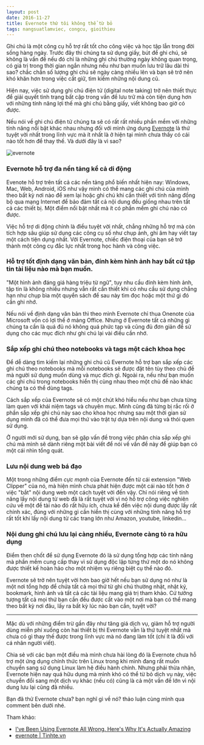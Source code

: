 ```yaml
---
layout: post
date: 2016-11-27
title: Evernote thứ tôi không thể từ bỏ
tags: nangsuatlamviec, congcu, gioithieu
---
```


Ghi chú là một công cụ hỗ trợ rất tốt cho công việc và học tập lẫn trong đời sống hàng ngày. Trước đây thì chúng ta sử dụng giấy, bút để ghi chú, sẽ không là vấn đề nếu đó chỉ là những ghi chú thường ngày không quan trọng, có giá trị trong thời gian ngắn nhưng nếu như bạn muốn lưu trữ lâu dài thì sao? chắc chắn số lượng ghi chú sẽ ngày càng nhiều lên và bạn sẽ trở nên khó khăn hơn trong việc cất giữ, tìm kiếm những nội dung cũ. 

Hiện nay, việc sử dụng ghi chú điện tử (digital note taking) trở nên thiết thực để giải quyết tình trạng bất cập trong vấn đề lưu trữ mà còn tiện dụng hơn với những tính năng lợi thế mà ghi chú bằng giấy, viết không bao giờ có được.

Nếu nói về ghi chú điện tử chúng ta sẽ có rất rất nhiều phần mềm với những tính năng nổi bật khác nhau nhưng đối với mình ứng dụng [Evernote](https://evernote.com/) là thứ tuyệt vời nhất trong lĩnh vực mà ít nhất là ở hiện tại mình chưa thấy có cái nào tốt hơn để thay thế. Và dưới đây là vì sao?

![evernote](https://cloud.githubusercontent.com/assets/19565657/20648296/8b48b0a4-b4d5-11e6-9a02-b55b4047e779.jpg)


### Evernote hỗ trợ đa nền tảng kể cả di động

Evenote hỗ trợ trên tất cả các nền tảng phổ biến nhất hiện nay: Windows, Mac, Web, Android, iOS như vậy mình có thể mang các ghi chú của mình theo bất kỳ nơi nào để xem lại hoặc ghi chú khi cần thiết với tính năng đồng bộ qua mạng Internet để bảo đảm tất cả nội dung đều giống nhau trên tất cả các thiết bị. Một điểm nổi bật nhất mà ít có phần mềm ghi chú nào có được.

Việc hỗ trợ di động chính là điều tuyệt vời nhất, chẳng những hỗ trợ mà còn tích hợp sâu giúp sử dụng các công cụ số như chụp ảnh, ghi âm hay viết tay một cách tiện dụng nhất. Với Evernote, chiếc điện thoại của bạn sẽ trở thành một công cụ đắc lực nhất trong học hành và công việc.

### Hỗ trợ tốt định dạng văn bản, đính kèm hình ảnh hay bất cứ tập tin tài liệu nào mà bạn muốn.

"Một hình ảnh đáng giá hàng triệu từ ngữ", tuy nhu cầu đính kèm hình ảnh, tập tin là không nhiều nhưng vẫn rất cần thiết khi có nhu cầu sử dụng chẳng hạn như chụp bìa một quyển sách để sau này tìm đọc hoặc một thứ gì đó cần ghi nhớ.

Nếu nói về định dạng văn bản thì theo mình Evernote chỉ thua Onenote của Microsoft vốn có lợi thế ở mảng Office. Nhưng ở Evernote tất cả những gì chúng ta cần là quá đủ nó không quá phức tạp và cũng đủ đơn giản để sử dụng cho các mục đích như ghi chú lại vài điều cần nhớ.

### Sắp xếp ghi chú theo notebooks và tags một cách khoa học

Để dễ dàng tìm kiếm lại những ghi chú cũ Evernote hỗ trợ bạn sắp xếp các ghi chú theo notebooks mà mỗi notebooks sẽ được đặt tên tùy theo chủ đề mà người sử dụng muốn dùng và mục đích gì. Ngoài ra, nếu như bạn muốn các ghi chú trong notebooks hiển thị cùng nhau theo một chủ đề nào khác chúng ta có thể dùng tags. 

Cách sắp xếp của Evernote sẽ có một chút khó hiểu nếu như bạn chưa từng làm quen với khái niệm tags và chuyên mục. Mình cũng đã từng bị rắc rối ở phần sắp xếp ghi chú này sao cho khoa học nhưng sau một thời gian sử dụng mình đã có thể đưa mọi thứ vào trật tự dựa trên nội dung và thói quen sử dụng.

Ở người mới sử dụng, bạn sẽ gặp vấn đề trong việc phân chia sắp xếp ghi chú mà mình sẽ dành riêng một bài viết để nói về vấn đề này để giúp bạn có một cái nhìn tổng quát.

### Lưu nội dung web bá đạo

Một trong những điểm *cực mạnh* của Evernote đến từ cái extension "Web Clipper" của nó, mà hiện mình chưa phát hiện được một cái nào tốt hơn ở việc "bắt" nội dung web một cách tuyệt vời đến vậy. Chỉ nói riêng về tính năng lấy nội dung từ web đã là rất tuyệt vời vì nó hỗ trợ công việc nghiên cứu về một đề tài nào đó rất hữu ích, chưa kể đến việc nội dung được lấy rất chính xác, đúng với những gì cần hiển thị cùng với những tính năng hỗ trợ rất tốt khi lấy nội dung từ các trang lớn như Amazon, youtube, linkedin...

### Nội dung ghi chú lưu lại càng nhiều, Evernote càng tỏ ra hữu dụng

Điểm then chốt để sử dụng Evernote đó là sử dụng tổng hợp các tính năng mà phần mềm cung cấp thay vì sử dụng độc lập từng thứ một do nó không được thiết kế hoàn hảo cho một nhiệm vụ riêng biệt cụ thể nào đó.

Evernote sẽ trở nên tuyệt vời hơn bao giờ hết nếu bạn sử dụng nó như là một nơi tổng hợp để chứa tất cả mọi thứ từ ghi chú thường nhật, nhật ký, bookmark, hình ảnh và tất cả các tài liệu mang giá trị tham khảo. Cứ tưởng tượng tất cả mọi thứ bạn cần đều được cất vào một nơi mà bạn có thể mang theo bất kỳ nơi đâu, lấy ra bất kỳ lúc nào bạn cần, tuyệt vời? 

---

Mặc dù với những điểm trừ gần đây như tăng giá dịch vụ, giảm hỗ trợ người dùng miễn phí xuống còn hai thiết bị thì Evernote vẫn là thứ tuyệt nhất mà chưa có gì thay thế được trong lĩnh vực mà nó đang làm tốt (chí ít là đối với cá nhân người viết).

Chia sẻ với các bạn một điều mà mình chưa hài lòng đó là Evernote chưa hỗ trợ một ứng dụng chính thức trên Linux trong khi mình đang rất muốn chuyển sang sử dụng Linux làm hệ điều hành chính. Nhưng phải thừa nhận, Evernote hiện nay quá hữu dụng mà mình khó có thể từ bỏ dịch vụ này, việc chuyển đổi sang một dịch vụ khác (nếu có) cũng là cả một vấn đề lớn vì nội dung lưu lại cũng đã nhiều. 

Bạn đã thử Evernote chưa? bạn nghĩ gì về nó? thảo luận cùng mình qua comment bên dưới nhé.

Tham khảo:

 - [I've Been Using Evernote All Wrong. Here's Why It's Actually Amazing](http://lifehacker.com/5989980/ive-been-using-evernote-all-wrong-heres-why-its-actually-amazing)
 - [evernote | Tinhte.vn](https://tinhte.vn/tags/evernote/)

